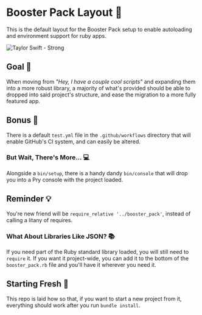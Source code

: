 # Booster Pack Layout 🚀

This is the default layout for the Booster Pack setup to enable autoloading
and environment support for ruby apps.

![Taylor Swift - Strong](https://www.trueheart78.com/assets/images/resume/taylor-strong.gif)

## Goal 🏁

When moving from _"Hey, I have a couple cool scripts"_ and expanding them into a more robust
library, a majority of what's provided should be able to dropped into said project's structure,
and ease the migration to a more fully featured app.

## Bonus 🎁

There is a default `test.yml` file in the `.github/workflows` directory that will enable GitHub's CI
system, and can easily be altered.

### But Wait, There's More... 💻

Alongside a `bin/setup`, there is a handy dandy `bin/console` that will drop you into a Pry console
with the project loaded.

## Reminder 💡

You're new friend will be `require_relative '../booster_pack'`, instead of calling a litany of
requires.

### What About Libraries Like JSON? 📚

If you need part of the Ruby standard library loaded, you will still need to `require` it. If you
want it project-wide, you can add it to the bottom of the `booster_pack.rb` file and you'll have it
wherever you need it.

## Starting Fresh 🌱

This repo is laid how so that, if you want to start a new project from it, everything should
work after you run `bundle install`.

